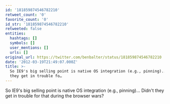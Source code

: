 ```yaml
---
id: '181859874546782210'
retweet_count: '0'
favorite_count: '0'
id_str: '181859874546782210'
retweeted: false
entities:
  hashtags: []
  symbols: []
  user_mentions: []
  urls: []
original_url: https://twitter.com/benbalter/status/181859874546782210
date: '2012-03-19T21:49:07.000Z'
title: >-
  So IE9's big selling point is native OS integration (e.g., pinning)... Didn't
  they get in trouble fo…
---
```


So IE9's big selling point is native OS integration (e.g., pinning)... Didn't they get in trouble for that during the browser wars?